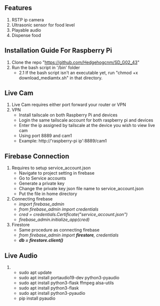 ## Features
1. RSTP ip camera
2. Ultrasonic sensor for food level
3. Playable audio
4. Dispense food

## Installation Guide For Raspberry Pi
1. Clone the repo "https://github.com/Hedgehogcnm/SD_G02_43"
2. Run the bash script in '/bin' folder
   - 2.1 If the bash script isn't an executable yet, run "chmod +x download_mediamtx.sh" in that directory.

## Live Cam
1. Live Cam requires either port forward your router or VPN
2. VPN
   - Install tailscale on both Raspberry Pi and devices
   - Login the same tailscale account for both raspberry pi and devices
   - Enter the ip assigned by tailscale at the device you wish to view live cam
   - Using port 8889 and cam1
   - Example: http://'raspberry-pi ip':8889/cam1

## Firebase Connection
1. Requires to setup service_account.json
   - Navigate to project setting in firebase
   - Go to Service accounts
   - Generate a private key
   - Change the private key json file name to service_account.json
   - Put the file in home directory
2. Connecting firebase
   - *import firebase_admin*
   - *from firebase_admin import credentials*
   - *cred = credentials.Certificate("service_account.json")*
   - *firebase_admin.initialize_app(cred)*
3. Firestore
   - Same procedure as connecting firebase
   - *from firebase_admin import **firestore**, credentials*
   - ***db = firestore.client()***

## Live Audio
1. - sudo apt update
   - sudo apt install portaudio19-dev python3-pyaudio
   - sudo apt install python3-flask ffmpeg alsa-utils
   - sudo apt install python3-flask
   - sudo apt install python3-pyaudio
   - pip install pyaudio
